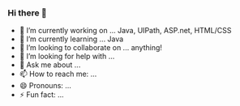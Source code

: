 ### Hi there 👋

- 🔭 I’m currently working on ... Java, UIPath, ASP.net, HTML/CSS
- 🌱 I’m currently learning ... Java
- 👯 I’m looking to collaborate on ... anything! 
- 🤔 I’m looking for help with ...
- 💬 Ask me about ...
- 📫 How to reach me: ...
- 😄 Pronouns: ...
- ⚡ Fun fact: ...

